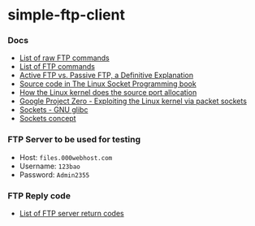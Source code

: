 # simple-ftp-client

### Docs

* [List of raw FTP commands](http://www.nsftools.com/tips/RawFTP.htm)
* [List of FTP commands](https://en.wikipedia.org/wiki/List_of_FTP_commands)
* [Active FTP vs. Passive FTP, a Definitive Explanation](http://www.slacksite.com/other/ftp.html)
* [Source code in The Linux Socket Programming book](http://www.cs.utah.edu/~swalton/listings/sockets/programs/)
* [How the Linux kernel does the source port allocation](https://idea.popcount.org/2014-04-03-bind-before-connect/)
* [Google Project Zero - Exploiting the Linux kernel via packet sockets](https://googleprojectzero.blogspot.com/2017/05/exploiting-linux-kernel-via-packet.html)
* <a href="ftp://ftp.gnu.org/old-gnu/Manuals/glibc-2.2.3/html_chapter/libc_16.html">Sockets - GNU glibc</a>
* [Sockets concept](https://www.gnu.org/software/libc/manual/html_node/Socket-Concepts.html#Socket-Concepts)

### FTP Server to be used for testing

* Host: <code>files.000webhost.com</code>
* Username: <code>123bao</code>
* Password: <code>Admin2355</code>

### FTP Reply code

* [List of FTP server return codes](https://en.wikipedia.org/wiki/List_of_FTP_server_return_codes)
